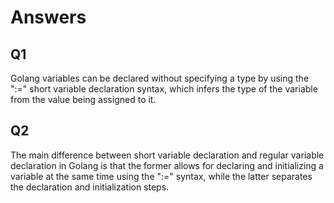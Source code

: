 # Answers

## Q1

Golang variables can be declared without specifying a type by using the ":=" short variable declaration syntax, which infers the type of the variable from the value being assigned to it.

## Q2

The main difference between short variable declaration and regular variable declaration in Golang is that the former allows for declaring and initializing a variable at the same time using the ":=" syntax, while the latter separates the declaration and initialization steps.